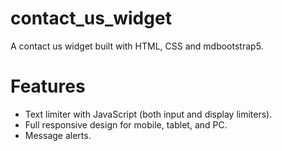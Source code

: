 # contact_us_widget
A contact us widget built with HTML, CSS and mdbootstrap5.

# Features
- Text limiter with JavaScript (both input and display limiters).
- Full responsive design for mobile, tablet, and PC.
- Message alerts.
